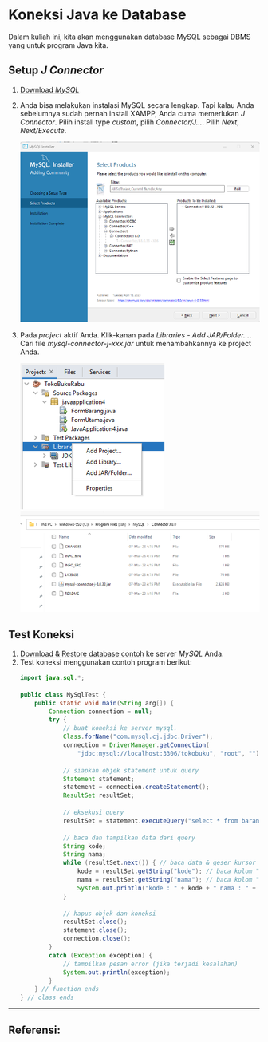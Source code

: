 # Koneksi Java ke Database
Dalam kuliah ini, kita akan menggunakan database MySQL sebagai DBMS yang untuk program Java kita.

## Setup _J Connector_
1. [Download _MySQL_](https://dev.mysql.com/downloads/connector/j/)
2. Anda bisa melakukan instalasi MySQL secara lengkap. Tapi kalau Anda sebelumnya sudah pernah install XAMPP, Anda cuma memerlukan _J Connector_. Pilih install type _custom_, pilih _Connector/J..._. Pilih _Next_, _Next/Execute_.
   
   ![](images/22-jcon-install-3.png)

3. Pada _project_ aktif Anda. Klik-kanan pada _Libraries - Add JAR/Folder..._. Cari file _mysql-connector-j-xxx.jar_ untuk menambahkannya ke project Anda.
   
   ![](images/22-jcon-install-5.png)
   ![](images/22-jcon-install-4.png)

## Test Koneksi
1. [Download & Restore database contoh](https://github.com/pujangga123/ruang-belajar-java/blob/main/src/MySqlTest.java) ke server _MySQL_ Anda.
2. Test koneksi menggunakan contoh program berikut:
    ```java
    import java.sql.*;
    
    public class MySqlTest {
        public static void main(String arg[]) {
            Connection connection = null;
            try {
                // buat koneksi ke server mysql.
                Class.forName("com.mysql.cj.jdbc.Driver");
                connection = DriverManager.getConnection(
                    "jdbc:mysql://localhost:3306/tokobuku", "root", "");
    
                // siapkan objek statement untuk query
                Statement statement;
                statement = connection.createStatement();
                ResultSet resultSet;

                // eksekusi query
                resultSet = statement.executeQuery("select * from barang");

                // baca dan tampilkan data dari query
                String kode;
                String nama;
                while (resultSet.next()) { // baca data & geser kursor ke record selanjutnya
                    kode = resultSet.getString("kode"); // baca kolom "kode"
                    nama = resultSet.getString("nama"); // baca kolom "nama"
                    System.out.println("kode : " + kode + " nama : " + nama); // tampilkan data
                }

                // hapus objek dan koneksi
                resultSet.close();
                statement.close();
                connection.close();
            }
            catch (Exception exception) {
                // tampilkan pesan error (jika terjadi kesalahan)
                System.out.println(exception);
            }
        } // function ends
    } // class ends
    ```

---
**Referensi:**
- 
